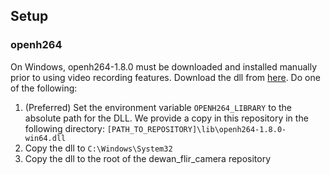 ## Setup
### openh264
On Windows, openh264-1.8.0 must be downloaded and installed manually prior to using video recording features. Download the
dll from [here](http://ciscobinary.openh264.org/openh264-1.8.0-win64.dll.bz2). Do one of the following:
1)  (Preferred) Set the environment variable `OPENH264_LIBRARY` to the absolute path for the DLL. We provide a copy in this repository in the following directory: `[PATH_TO_REPOSITORY]\lib\openh264-1.8.0-win64.dll`
2) Copy the dll to `C:\Windows\System32`
3) Copy the dll to the root of the dewan_flir_camera repository
